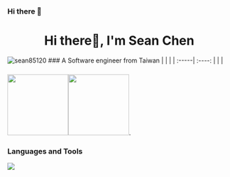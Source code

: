 ### Hi there 👋 



<h1 align="center">Hi there👋, I'm Sean Chen </h1>
<img src="https://komarev.com/ghpvc/?username=sean85120&color=800080" alt="sean85120"/>
### A Software engineer from Taiwan 
|  |   |
| :-----|  :----: |
|  |


###    


<img align="" height="137px" src="https://github-readme-stats-one-rosy.vercel.app/api?username=sean85120&hide_title=true&hide_border=true&show_icons=true&count_private=true&line_height=21&theme=dracula" /><img align="" height="137px" src="https://github-readme-stats-one-rosy.vercel.app/api/top-langs/?username=sean85120&hide_title=true&hide_border=true&layout=compact&hide=html&theme=dracula" />. 





### Languages and Tools
![](https://skillicons.dev/icons?i=py,django,fastapi,flask,tensorflow,pytorch,pandas,numpy,linux,nginx,js,ts,threejs,css,sass,html,react,vue,swift,c,vscode,vim,processing,bash,selenium,sqlite,mysql,postgres,redis,firebase,postman,docker,git,github,linkedin,twitter&theme=light&perline=25)


<!--
- 💬 I'm INFP Mensa guy who major in Law/EE/CS
- 🔭 I’m currently working on teacher in rural middle school...
- 🌱 I’m currently learning bachata...
- 👯 I’m looking to collaborate on reducing the gap between the poor and the rich in the world...
- 😄 My 50+ contributions on open source & community [are here](https://github.com/milochen0418/milochen0418/blob/main/all_contribution.md)
- ⚡ Fun fact 1: I'm alwasy 18 years old forever. Just want to be a pure person. 
- ⚡ Fun fact 2: I was a software architect, product manager and sensior engineer before. 
- ⚡ Fun fact 3: I'm also a creator of apple carplay from zero idea, In the past years, I'm also making many different kind of innovation by AI, IoT, app and web in the industries of automotive, medical device, hospital, security and consumer electronics. And I have 100,000+ follower on my [LinkedIn profile](https://www.linkedin.com/in/milo-chen/).
-->


<!--
**milochen0418/milochen0418** is a ✨ _special_ ✨ repository because its `README.md` (this file) appears on your GitHub profile.

Here are some ideas to get you started:

- 🔭 I’m currently working on ...
- 🌱 I’m currently learning ...
- 👯 I’m looking to collaborate on ...
- 🤔 I’m looking for help with ...
- 💬 Ask me about ...
- 📫 How to reach me: ...
- 😄 Pronouns: ...
- ⚡ Fun fact: ...
-->
